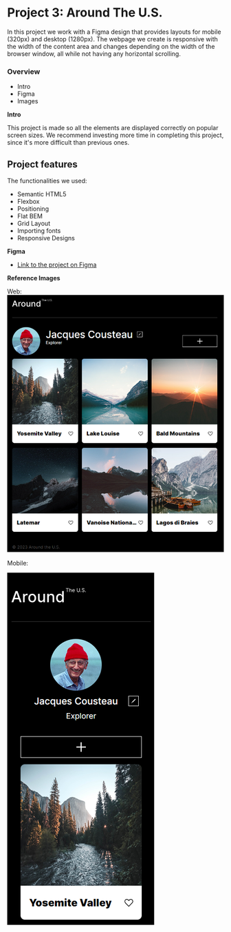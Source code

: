 # Project 3: Around The U.S.

In this project we work with a Figma design that provides layouts for mobile (320px) and desktop (1280px). The webpage we create is responsive with the width of the content area and changes depending on the width of the browser window, all while not having any horizontal scrolling.

### Overview

- Intro
- Figma
- Images

**Intro**

This project is made so all the elements are displayed correctly on popular screen sizes. We recommend investing more time in completing this project, since it's more difficult than previous ones.

## Project features

The functionalities we used:

- Semantic HTML5
- Flexbox
- Positioning
- Flat BEM
- Grid Layout
- Importing fonts
- Responsive Designs

**Figma**

- [Link to the project on Figma](https://www.figma.com/file/ii4xxsJ0ghevUOcssTlHZv/Sprint-3%3A-Around-the-US?node-id=0%3A1)

**Reference Images**

Web:
![Web Layout](images/Web.png)

Mobile:

![Mobile Lyout](images/Mobile.png)
